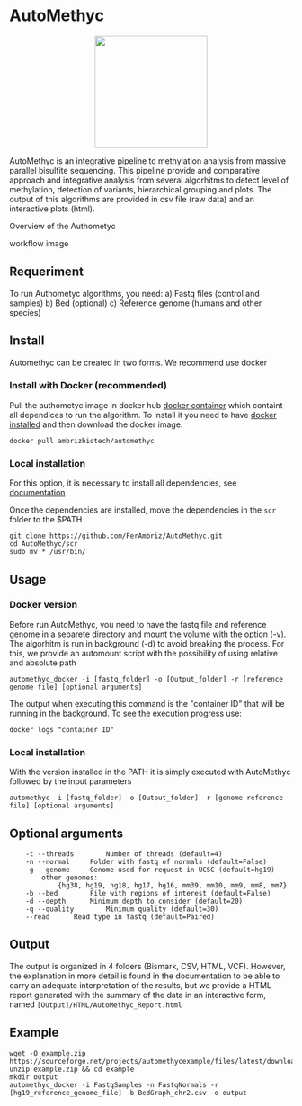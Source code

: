 # AutoMethyc
<p align="center">
  <img src="https://github.com/FerAmbriz/AutoMethyc/blob/master/img/AutoMethyc.png" width="200px" height="auto">
</p>

AutoMethyc is an integrative pipeline to methylation analysis from massive parallel bisulfite sequencing. This pipeline provide and comparative approach and integrative analysis from several algorhitms to detect level of methylation, detection of variants, hierarchical grouping and plots. The output of this algorithms are provided in csv file (raw data) and an interactive plots (html).

Overview of the Authometyc

workflow image


## Requeriment

To run Authometyc algorithms, you need:
a) Fastq files (control and samples)
b) Bed (optional)
c) Reference genome (humans and other species)

## Install

Automethyc can be created in two forms. We recommend use docker 

### Install with Docker (recommended)

Pull the authometyc image in docker hub [docker container](https://hub.docker.com/r/ambrizbiotech/automethyc) which containt all dependices to run the algorithm. To install it you need to have [docker installed](https://docs.docker.com/engine/install/) and then download the docker image.

```
docker pull ambrizbiotech/automethyc
```
### Local installation

For this option, it is necessary to install all dependencies, see [documentation](https://github.com/FerAmbriz/AutoMethyc/blob/master/Documentation.pdf)

Once the dependencies are installed, move the dependencies in the `scr` folder to the $PATH
```
git clone https://github.com/FerAmbriz/AutoMethyc.git
cd AutoMethyc/scr
sudo mv * /usr/bin/
```

## Usage
### Docker version

Before run AutoMethyc, you need to have the fastq file and reference genome in a separete directory and mount the volume with the option (-v). The algorhitm is run in background (-d) to avoid breaking the process. For this, we provide an automount script with the possibility of using relative and absolute path
```
automethyc_docker -i [fastq_folder] -o [Output_folder] -r [reference genome file] [optional arguments]
```
The output when executing this command is the "container ID" that will be running in the background. To see the execution progress use:
```
docker logs "container ID"
```
### Local installation
With the version installed in the PATH it is simply executed with AutoMethyc followed by the input parameters
```
automethyc -i [fastq_folder] -o [Output_folder] -r [genome reference file] [optional arguments]
```
## Optional arguments
```
  	-t --threads		Number of threads (default=4)
	-n --normal		Folder with fastq of normals (default=False)
	-g --genome		Genome used for request in UCSC (default=hg19)
		other genomes:
			{hg38, hg19, hg18, hg17, hg16, mm39, mm10, mm9, mm8, mm7}
	-b --bed		File with regions of interest (default=False)
	-d --depth		Minimum depth to consider (default=20)
	-q --quality		Minimum quality (default=30)
	--read		Read type in fastq (default=Paired)
```
## Output
The output is organized in 4 folders (Bismark, CSV, HTML, VCF). However, the explanation in more detail is found in the documentation to be able to carry an adequate interpretation of the results, but we provide a HTML report generated with the summary of the data in an interactive form, named `[Output]/HTML/AutoMethyc_Report.html`
## Example
```
wget -O example.zip https://sourceforge.net/projects/automethycexample/files/latest/download
unzip example.zip && cd example
mkdir output
automethyc_docker -i FastqSamples -n FastqNormals -r [hg19_reference_genome_file] -b BedGraph_chr2.csv -o output
```
